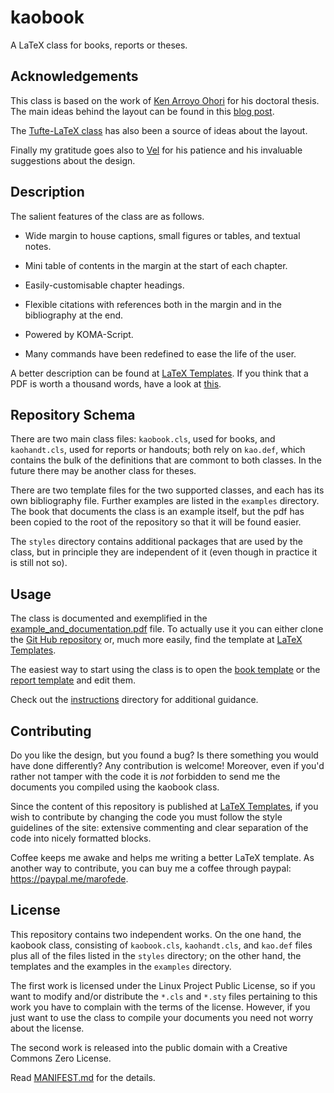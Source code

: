 # kaobook

A LaTeX class for books, reports or theses.

## Acknowledgements

This class is based on the work of [Ken Arroyo 
Ohori](https://3d.bk.tudelft.nl/ken/en/) for his doctoral thesis. The 
main ideas behind the layout can be found in this [blog 
post](https://3d.bk.tudelft.nl/ken/en/2016/04/17/a-1.5-column-layout-in-latex.html). 

The [Tufte-LaTeX class](https://github.com/Tufte-LaTeX/tufte-latex) has 
also been a source of ideas about the layout.

Finally my gratitude goes also to [Vel](https://www.vel.nz/) for his 
patience and his invaluable suggestions about the design.

## Description

The salient features of the class are as follows.

* Wide margin to house captions, small figures or tables, and textual 
  notes.

* Mini table of contents in the margin at the start of each chapter.

* Easily-customisable chapter headings.

* Flexible citations with references both in the margin and in the 
  bibliography at the end.

* Powered by KOMA-Script.

* Many commands have been redefined to ease the life of the user.

A better description can be found at [LaTeX 
Templates](http://www.latextemplates.com/template/kaobook). If you think 
that a PDF is worth a thousand words, have a look at [this](main.pdf).

## Repository Schema

There are two main class files: `kaobook.cls`, used for books, and 
`kaohandt.cls`, used for reports or handouts; both rely on `kao.def`, 
which contains the bulk of the definitions that are commont to both 
classes. In the future there may be another class for theses.

There are two template files for the two supported classes, and each has 
its own bibliography file. Further examples are listed in the `examples` 
directory. The book that documents the class is an example itself, but 
the pdf has been copied to the root of the repository so that it will be 
found easier.

The `styles` directory contains additional packages that are used by the 
class, but in principle they are independent of it (even though in 
practice it is still not so).

## Usage

The class is documented and exemplified in the 
[example\_and\_documentation.pdf](example_and_documentation.pdf) file. 
To actually use it you can either clone the [Git Hub 
repository](https://github.com/fmarotta/kaobook) or, much more easily, 
find the template at [LaTeX 
Templates](http://www.latextemplates.com/template/kaobook).

The easiest way to start using the class is to open the [book 
template](book-template.tex) or the [report 
template](report-template.tex) and edit them.

Check out the [instructions](instructions) directory for additional 
guidance.

## Contributing

Do you like the design, but you found a bug? Is there something you 
would have done differently? Any contribution is welcome! Moreover, even 
if you'd rather not tamper with the code it is *not* forbidden to send 
me the documents you compiled using the kaobook class.

Since the content of this repository is published at [LaTeX 
Templates](http://www.latextemplates.com/), if you wish to contribute by 
changing the code you must follow the style guidelines of the site: 
extensive commenting and clear separation of the code into nicely 
formatted blocks.

Coffee keeps me awake and helps me writing a better LaTeX template. As 
another way to contribute, you can buy me a coffee through paypal: 
https://paypal.me/marofede.

## License

This repository contains two independent works. On the one hand, the 
kaobook class, consisting of `kaobook.cls`, `kaohandt.cls`, and 
`kao.def` files plus all of the files listed in the `styles` directory; 
on the other hand, the templates and the examples in the `examples` 
directory.

The first work is licensed under the Linux Project Public License, so if 
you want to modify and/or distribute the `*.cls` and `*.sty` files 
pertaining to this work you have to complain with the terms of the 
license. However, if you just want to use the class to compile your 
documents you need not worry about the license.

The second work is released into the public domain with a Creative 
Commons Zero License.

Read [MANIFEST.md](MANIFEST.md) for the details.
